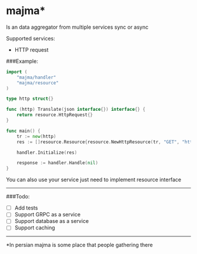 # majma*

Is an data aggregator from multiple services sync or async

Supported services:
* HTTP request

###Example:
```go
import (
	"majma/handler"
	"majma/resource"
)

type http struct{}

func (http) Translate(json interface{}) interface{} {
	return resource.HttpRequest{}
}

func main() {
	tr := new(http)
	res := []resource.Resource{resource.NewHttpResource(tr, "GET", "https://yesno.wtf/api", "yesno")}

	handler.Initialize(res)

	response := handler.Handle(nil)
}

```

You can also use your service just need to implement resource interface 

---
###Todo:
- [ ] Add tests
- [ ] Support GRPC as a service
- [ ] Support database as a service
- [ ] Support caching
---
*In persian majma is some place that people gathering there
